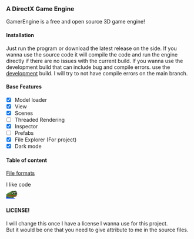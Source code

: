 ### A DirectX Game Engine

GamerEngine is a free and open source 3D game engine!


#### Installation
Just run the program or download the latest release on the side.
If you wanna use the source code it will compile the code and run the engine directly if there are no issues with the current build.
If you wanna use the development build that can include bug and compile errors. 
use the <a href="https://github.com/Maikatura/GamerEngine/tree/Development">development</a> build.
I will try to not have compile errors on the main branch.

#### Base Features
- [x] Model loader
- [x] View
- [x] Scenes
- [ ] Threaded Rendering
- [x] Inspector
- [ ] Prefabs
- [x] File Explorer (For project)
- [x] Dark mode

#### Table of content
<a href="/README/FILEFORMATS.md">File formats</a>

I like code<br>
<img src="/README/images/sadge.png" height="30px">


#### LICENSE! <br>
I will change this once I have a license I wanna use for this project.<br>
But it would be one that you need to give attribute to me in the source files.
